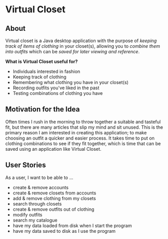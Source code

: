 # Virtual Closet

## About

Virtual closet is a Java desktop application with the purpose of *keeping track of items of clothing* in your closet(s),
allowing you to *combine them into outfits* which can be *saved for later viewing and reference*.

**What is Virtual Closet useful for?**

- Individuals interested in fashion
- Keeping track of clothing
- Remembering what clothing you have in your closet(s)
- Recording outfits you've liked in the past
- Testing combinations of clothing you have

## Motivation for the Idea

Often times I rush in the morning to throw together a suitable and tasteful fit, but there are many articles that slip
my mind and sit unused. This is the primary reason I am interested in creating this application; to make choosing an
outfit
a quicker and easier process. It takes time to put on clothing combinations to see if they fit together, which is time
that
can be saved using an application like Virtual Closet.

## User Stories

As a user, I want to be able to ...

- create & remove accounts
- create & remove closets from accounts
- add & remove clothing from my closets
- search through closets
- create & remove outfits out of clothing
- modify outfits
- search my catalogue
- have my data loaded from disk when I start the program
- have my data saved to disk as I use the program
